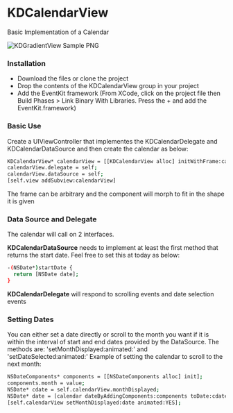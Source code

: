 KDCalendarView
==============

Basic Implementation of a Calendar


![KDGradientView Sample PNG](http://s23.postimg.org/5dtufcwuj/screenshot.png)

### Installation
- Download the files or clone the project
- Drop the contents of the KDCalendarView group in your project
- Add the EventKit framework (From XCode, click on the project file then Build Phases > Link  Binary With Libraries. Press the + and add the EventKit.framework)

### Basic Use
Create a UIViewController that implementes the KDCalendarDelegate and KDCalendarDataSource and then create the calendar as below:
```sh
KDCalendarView* calendarView = [[KDCalendarView alloc] initWithFrame:calendarFrame];
calendarView.delegate = self;
calendarView.dataSource = self;
[self.view addSubview:calendarView]
```
The frame can be arbitrary and the component will morph to fit in the shape it is given

### Data Source and Delegate
The calendar will call on 2 interfaces. 

**KDCalendarDataSource** needs to implement at least the first method that returns the start date. Feel free to set this at today as below:
```sh
-(NSDate*)startDate {
  return [NSDate date];
}
```
**KDCalendarDelegate** will respond to scrolling events and date selection events

### Setting Dates

You can either set a date directly or scroll to the month you want if it is within the interval of start and end dates provided by the DataSource. The methods are: 'setMonthDisplayed:animated:' and 'setDateSelected:animated:'
Example of setting the calendar to scroll to the next month:
```sh
NSDateComponents* components = [[NSDateComponents alloc] init];
components.month = value;
NSDate* cdate = self.calendarView.monthDisplayed;
NSDate* date = [calendar dateByAddingComponents:components toDate:cdate options:0];
[self.calendarView setMonthDisplayed:date animated:YES];
```

